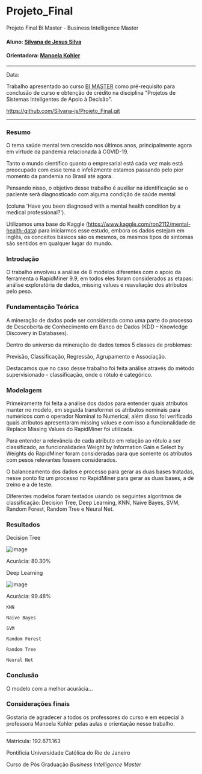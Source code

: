 # Projeto_Final
Projeto Final Bi Master - Business Intelligence Master
#### Aluno: [Silvana de Jesus Silva](https://github.com/Silvana-js)
#### Orientadora: [Manoela Kohler](https://github.com/manoelakohler)
---
Data:

Trabalho apresentado ao curso [BI MASTER](https://ica.puc-rio.ai/bi-master) como pré-requisito para conclusão de curso e obtenção de crédito na disciplina "Projetos de Sistemas Inteligentes de Apoio à Decisão".

https://github.com/Silvana-js/Projeto_Final.git

---

### Resumo

O tema saúde mental tem crescido nos últimos anos, principalmente agora em virtude da pandemia relacionada à COVID-19.

Tanto o mundo científico quanto o empresarial está cada vez mais está preocupado com esse tema e infelizmente estamos passando pelo pior momento da pandemia no Brasil até agora.

Pensando nisso, o objetivo desse trabalho é auxiliar na identificação se o paciente será diagnosticado com alguma condição de saúde mental 

(coluna 'Have you been diagnosed with a mental health condition by a medical professional?').

Utilizamos uma base do Kaggle (https://www.kaggle.com/ron2112/mental-health-data) para iniciarmos esse estudo, embora os dados estejam em inglês,  os conceitos básicos são os mesmos, os mesmos tipos de sintomas são sentidos em qualquer lugar do mundo.

### Introdução

O trabalho envolveu a análise de 8 modelos diferentes com o apoio da ferramenta o RapidMiner 9.9, em todos eles foram considerados as etapas: análise exploratória de dados, missing values e reavaliação dos atributos pelo peso.

### Fundamentação Teórica

A mineração de dados pode ser considerada como uma parte do processo de Descoberta de Conhecimento em Banco de Dados (KDD – Knowledge Discovery in Databases).

Dentro do universo da mineração de dados temos 5 classes de problemas:

Previsão, Classificação, Regressão, Agrupamento e Associação.
    
Destacamos que no caso desse trabalho foi feita análise através do método supervisionado - classificação, onde o rótulo é categórico.

### Modelagem

Primeiramente foi feita a análise dos dados para entender quais atributos manter no modelo, em seguida transformei os atributos nominais para numéricos com o operador 
Nominal to Numerical, além disso foi verificado quais atributos apresentaram missing values e com isso a funcionalidade de Replace Missing Values do RapidMiner foi utilizada.

Para entender a relevância de cada atributo em relação ao rótulo a ser classificado, as funcionalidades Weight by Information Gain e Select by Weights do RapidMiner foram consideradas para que somente os atributos com pesos relevantes fossem considerados.  

O balanceamento dos dados e processo para gerar as duas bases tratadas, nesse ponto fiz um processo no RapidMiner para gerar as duas bases, a de treino e a de teste.

Diferentes modelos foram testados usando os seguintes algoritmos de classificação: Decision Tree, Deep Learning, KNN, Naive Bayes, SVM, Random Forest, Random Tree e Neural Net.

### Resultados

Decision Tree

![image](https://user-images.githubusercontent.com/83094048/119058288-74c86f80-b9a4-11eb-99e0-b3bd146e36d6.png)

Acurácia: 80.30%

Deep Learning

![image](https://user-images.githubusercontent.com/83094048/119058749-5747d580-b9a5-11eb-9950-6121b2a1b0ae.png)

Acurácia: 99.48%

    KNN

    Naive Bayes

    SVM

    Random Forest

    Random Tree

    Neural Net


### Conclusão

O modelo com a melhor acurácia...

### Considerações finais

Gostaria de agradecer a todos os professores do curso e em especial à professora Manoela Kohler pelas aulas e orientação nesse trabalho.

---

Matrícula: 192.671.163

Pontifícia Universidade Católica do Rio de Janeiro

Curso de Pós Graduação *Business Intelligence Master*
